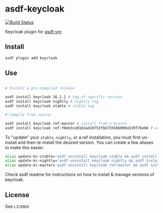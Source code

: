 # asdf-keycloak

[![Build Status](https://github.com/marquicus/asdf-keycloak/workflows/Main%20workflow/badge.svg)](https://github.com/marquicus/asdf-keycloak/workflows/Main%20workflow/badge.svg)

Keycloak plugin for [asdf-vm](https://github.com/asdf-vm/asdf) 


## Install

```bash
asdf plugin add keycloak
```

## Use

```bash

# Install a pre-compiled release

asdf install keycloak 16.1.1 # tag of specific version
asdf install keycloak nightly # nightly tag
asdf install keycloak stable # stable tag

# Compile from source

asdf install keycloak ref:master # install from a branch
asdf install keycloak ref:f0eb3ca9163ad10753fbb75558b900a539f76e0d # or a commit
```

To "update" your `stable`, `nightly`, or a ref installation, you must first un-install and then re-install the desired version. You can create a few aliases to make this easier.

```bash
alias update-kc-stable='asdf uninstall keycloak stable && asdf install keycloak stable'
alias update-kc-nightly='asdf uninstall keycloak nightly && asdf install keycloak nightly'
alias update-kc-master='asdf uninstall keycloak ref:master && asdf install keycloak ref:master'
```

Check asdf readme for instructions on how to install & manage versions of keycloak.

## License

See `LICENSE`
